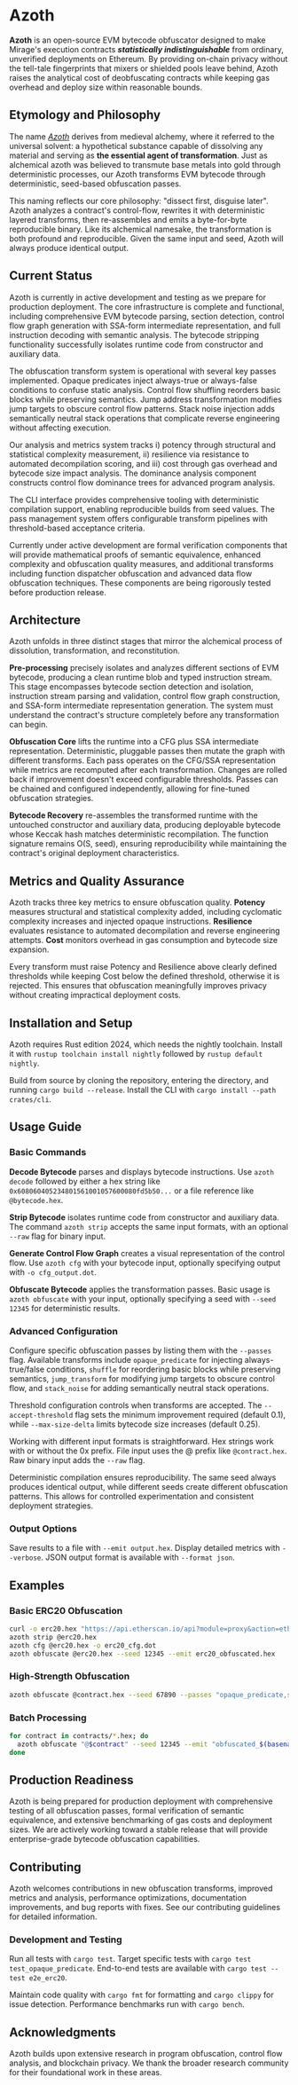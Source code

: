 # Azoth

**Azoth** is an open-source EVM bytecode obfuscator designed to make Mirage's execution contracts ***statistically indistinguishable*** from ordinary, unverified deployments on Ethereum. By providing on-chain privacy without the tell-tale fingerprints that mixers or shielded pools leave behind, Azoth raises the analytical cost of deobfuscating contracts while keeping gas overhead and deploy size within reasonable bounds.

## Etymology and Philosophy

The name [_Azoth_](https://en.wikipedia.org/wiki/Azoth) derives from medieval alchemy, where it referred to the universal solvent: a hypothetical substance capable of dissolving any material and serving as **the essential agent of transformation**. Just as alchemical azoth was believed to transmute base metals into gold through deterministic processes, our Azoth transforms EVM bytecode through deterministic, seed-based obfuscation passes.

This naming reflects our core philosophy: "dissect first, disguise later". Azoth analyzes a contract's control-flow, rewrites it with deterministic layered transforms, then re-assembles and emits a byte-for-byte reproducible binary. Like its alchemical namesake, the transformation is both profound and reproducible. Given the same input and seed, Azoth will always produce identical output.

## Current Status

Azoth is currently in active development and testing as we prepare for production deployment. The core infrastructure is complete and functional, including comprehensive EVM bytecode parsing, section detection, control flow graph generation with SSA-form intermediate representation, and full instruction decoding with semantic analysis. The bytecode stripping functionality successfully isolates runtime code from constructor and auxiliary data.

The obfuscation transform system is operational with several key passes implemented. Opaque predicates inject always-true or always-false conditions to confuse static analysis. Control flow shuffling reorders basic blocks while preserving semantics. Jump address transformation modifies jump targets to obscure control flow patterns. Stack noise injection adds semantically neutral stack operations that complicate reverse engineering without affecting execution.

Our analysis and metrics system tracks i) potency through structural and statistical complexity measurement, ii) resilience via resistance to automated decompilation scoring, and iii) cost through gas overhead and bytecode size impact analysis. The dominance analysis component constructs control flow dominance trees for advanced program analysis.

The CLI interface provides comprehensive tooling with deterministic compilation support, enabling reproducible builds from seed values. The pass management system offers configurable transform pipelines with threshold-based acceptance criteria.

Currently under active development are formal verification components that will provide mathematical proofs of semantic equivalence, enhanced complexity and obfuscation quality measures, and additional transforms including function dispatcher obfuscation and advanced data flow obfuscation techniques. These components are being rigorously tested before production release.

## Architecture

Azoth unfolds in three distinct stages that mirror the alchemical process of dissolution, transformation, and reconstitution.

**Pre-processing** precisely isolates and analyzes different sections of EVM bytecode, producing a clean runtime blob and typed instruction stream. This stage encompasses bytecode section detection and isolation, instruction stream parsing and validation, control flow graph construction, and SSA-form intermediate representation generation. The system must understand the contract's structure completely before any transformation can begin.

**Obfuscation Core** lifts the runtime into a CFG plus SSA intermediate representation. Deterministic, pluggable passes then mutate the graph with different transforms. Each pass operates on the CFG/SSA representation while metrics are recomputed after each transformation. Changes are rolled back if improvement doesn't exceed configurable thresholds. Passes can be chained and configured independently, allowing for fine-tuned obfuscation strategies.

**Bytecode Recovery** re-assembles the transformed runtime with the untouched constructor and auxiliary data, producing deployable bytecode whose Keccak hash matches deterministic recompilation. The function signature remains O(S, seed), ensuring reproducibility while maintaining the contract's original deployment characteristics.

## Metrics and Quality Assurance

Azoth tracks three key metrics to ensure obfuscation quality. **Potency** measures structural and statistical complexity added, including cyclomatic complexity increases and injected opaque instructions. **Resilience** evaluates resistance to automated decompilation and reverse engineering attempts. **Cost** monitors overhead in gas consumption and bytecode size expansion.

Every transform must raise Potency and Resilience above clearly defined thresholds while keeping Cost below the defined threshold, otherwise it is rejected. This ensures that obfuscation meaningfully improves privacy without creating impractical deployment costs.

## Installation and Setup

Azoth requires Rust edition 2024, which needs the nightly toolchain. Install it with `rustup toolchain install nightly` followed by `rustup default nightly`. 

Build from source by cloning the repository, entering the directory, and running `cargo build --release`. Install the CLI with `cargo install --path crates/cli`.

## Usage Guide

### Basic Commands

**Decode Bytecode** parses and displays bytecode instructions. Use `azoth decode` followed by either a hex string like `0x608060405234801561001057600080fd5b50...` or a file reference like `@bytecode.hex`.

**Strip Bytecode** isolates runtime code from constructor and auxiliary data. The command `azoth strip` accepts the same input formats, with an optional `--raw` flag for binary input.

**Generate Control Flow Graph** creates a visual representation of the control flow. Use `azoth cfg` with your bytecode input, optionally specifying output with `-o cfg_output.dot`.

**Obfuscate Bytecode** applies the transformation passes. Basic usage is `azoth obfuscate` with your input, optionally specifying a seed with `--seed 12345` for deterministic results.

### Advanced Configuration

Configure specific obfuscation passes by listing them with the `--passes` flag. Available transforms include `opaque_predicate` for injecting always-true/false conditions, `shuffle` for reordering basic blocks while preserving semantics, `jump_transform` for modifying jump targets to obscure control flow, and `stack_noise` for adding semantically neutral stack operations.

Threshold configuration controls when transforms are accepted. The `--accept-threshold` flag sets the minimum improvement required (default 0.1), while `--max-size-delta` limits bytecode size increases (default 0.25).

Working with different input formats is straightforward. Hex strings work with or without the 0x prefix. File input uses the @ prefix like `@contract.hex`. Raw binary input adds the `--raw` flag.

Deterministic compilation ensures reproducibility. The same seed always produces identical output, while different seeds create different obfuscation patterns. This allows for controlled experimentation and consistent deployment strategies.

### Output Options

Save results to a file with `--emit output.hex`. Display detailed metrics with `--verbose`. JSON output format is available with `--format json`.

## Examples

### Basic ERC20 Obfuscation

```bash
curl -o erc20.hex "https://api.etherscan.io/api?module=proxy&action=eth_getCode&address=0xA0b86a33E6441E1e623A71e86c5e5e8C2A92a0B7"
azoth strip @erc20.hex
azoth cfg @erc20.hex -o erc20_cfg.dot
azoth obfuscate @erc20.hex --seed 12345 --emit erc20_obfuscated.hex
```

### High-Strength Obfuscation

```bash
azoth obfuscate @contract.hex --seed 67890 --passes "opaque_predicate,shuffle,jump_transform,stack_noise" --accept-threshold 0.20 --max-size-delta 0.30 --emit heavily_obfuscated.hex --verbose
```

### Batch Processing

```bash
for contract in contracts/*.hex; do
  azoth obfuscate "@$contract" --seed 12345 --emit "obfuscated_$(basename $contract)"
done
```

## Production Readiness

Azoth is being prepared for production deployment with comprehensive testing of all obfuscation passes, formal verification of semantic equivalence, and extensive benchmarking of gas costs and deployment sizes. We are actively working toward a stable release that will provide enterprise-grade bytecode obfuscation capabilities.

## Contributing

Azoth welcomes contributions in new obfuscation transforms, improved metrics and analysis, performance optimizations, documentation improvements, and bug reports with fixes. See our contributing guidelines for detailed information.

### Development and Testing

Run all tests with `cargo test`. Target specific tests with `cargo test test_opaque_predicate`. End-to-end tests are available with `cargo test --test e2e_erc20`.

Maintain code quality with `cargo fmt` for formatting and `cargo clippy` for issue detection. Performance benchmarks run with `cargo bench`.


## Acknowledgments

Azoth builds upon extensive research in program obfuscation, control flow analysis, and blockchain privacy. We thank the broader research community for their foundational work in these areas.
